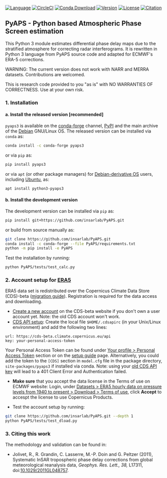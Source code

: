 [![Language](https://img.shields.io/badge/python-3.8%2B-blue.svg?style=flat-square)](https://www.python.org/)
[![CircleCI](https://img.shields.io/circleci/build/github/insarlab/PyAPS.svg?logo=circleci&label=tests&style=flat-square)](https://circleci.com/gh/insarlab/PyAPS)
[![Conda Download](https://img.shields.io/conda/dn/conda-forge/pyaps3?color=green&label=conda%20downloads&style=flat-square)](https://anaconda.org/conda-forge/pyaps3)
[![Version](https://img.shields.io/github/v/release/insarlab/PyAPS?color=yellow&label=version&style=flat-square)](https://github.com/insarlab/PyAPS/releases)
[![License](https://img.shields.io/badge/license-GPLv3+-blue.svg?style=flat-square)](https://github.com/insarlab/PyAPS/blob/main/LICENSE)
[![Citation](https://img.shields.io/badge/doi-10.1029%2F2011GL048757-blue?style=flat-square)](https://doi.org/10.1029/2011GL048757)

## PyAPS - Python based Atmospheric Phase Screen estimation

This Python 3 module estimates differential phase delay maps due to the stratified atmosphere for correcting radar interferograms. It is rewritten in Python 3 language from PyAPS source code and adapted for ECMWF's ERA-5 corrections.

WARNING: The current version does not work with NARR and MERRA datasets. Contributions are welcomed.

This is research code provided to you "as is" with NO WARRANTIES OF CORRECTNESS. Use at your own risk.

### 1. Installation

#### a. Install the released version [recommended]

`pyaps3` is available on the [conda-forge](https://anaconda.org/conda-forge/pyaps3) channel, [PyPI](https://pypi.org/project/pyaps3/) and the main archive of the [Debian](https://tracker.debian.org/pkg/pyaps3) GNU/Linux OS. The released version can be installed via `conda` as:

```bash
conda install -c conda-forge pyaps3
```

or via `pip` as:

```bash
pip install pyaps3
```

or via `apt` (or other package managers) for [Debian-derivative OS](https://wiki.debian.org/Derivatives/Census) users, including [Ubuntu](https://ubuntu.com), as:

```bash
apt install python3-pyaps3
```

#### b. Install the development version

The development version can be installed via `pip` as:

```bash
pip install git+https://github.com/insarlab/PyAPS.git
```

or build from source manually as:

```bash
git clone https://github.com/insarlab/PyAPS.git
conda install -c conda-forge --file PyAPS/requirements.txt
python -m pip install -e PyAPS
```

Test the installation by running:

```bash
python PyAPS/tests/test_calc.py
```

### 2. Account setup for [ERA5](https://www.ecmwf.int/en/forecasts/dataset/ecmwf-reanalysis-v5)

ERA5 data set is redistributed over the Copernicus Climate Data Store (CDS)-beta ([migration guide](https://confluence.ecmwf.int/display/CKB/Please+read%3A+CDS+and+ADS+migrating+to+new+infrastructure%3A+Common+Data+Store+%28CDS%29+Engine)). Registration is required for the data access and downloading.

+ [Create a new account](https://cds-beta.climate.copernicus.eu/) on the CDS-beta website if you don't own a user account yet. Note: the old CDS account won't work.
+ [CDS API setup](https://cds-beta.climate.copernicus.eu/how-to-api#install-the-cds-api-client): Create the local file `$HOME/.cdsapirc` (in your Unix/Linux environment) and add the following two lines:

```shell
url: https://cds-beta.climate.copernicus.eu/api
key: your-personal-access-token
```

Your Personal Access Token can be found under [Your profile > Personal Access Token](https://cds-beta.climate.copernicus.eu/profile) section or on the [setup guide](https://cds-beta.climate.copernicus.eu/how-to-api#install-the-cds-api-client) page. Alternatively, you could add the token to the `[CDS]` section in `model.cfg` file in the package directory, `site-packages/pyaps3` if installed via conda. Note: using your [old CDS API key](https://cds.climate.copernicus.eu/) will lead to a 401 Client Error and Authentication failed.

+ **Make sure** that you accept the data license in the Terms of use on ECMWF website: Login, under [Datasets > ERA5 hourly data on pressure levels from 1940 to present > Download > Terms of use](https://cds-beta.climate.copernicus.eu/datasets/reanalysis-era5-pressure-levels?tab=download), click **Accept** to accespt the license to use Copernicus Products.

+ Test the account setup by running:

```bash
git clone https://github.com/insarlab/PyAPS.git --depth 1
python PyAPS/tests/test_dload.py
```

### 3. Citing this work

The methodology and validation can be found in:

+ Jolivet, R., R. Grandin, C. Lasserre, M.-P. Doin and G. Peltzer (2011), Systematic InSAR tropospheric phase delay corrections from global meteorological reanalysis data, _Geophys. Res. Lett., 38,_ L17311, doi:[10.1029/2011GL048757](https://doi.org/10.1029/2011GL048757).

